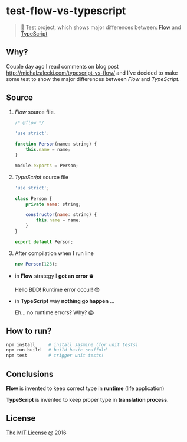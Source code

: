 # test-flow-vs-typescript

> :ledger: Test project, which shows major differences between: [Flow](https://flowtype.org/) and [TypeScript](https://www.typescriptlang.org/)

## Why?

Couple day ago I read comments on blog post http://michalzalecki.com/typescript-vs-flow/
and I've decided to make some test to show the major differences between *Flow* and *TypeScript*.

## Source

1. *Flow* source file.
    
    ```javascript
    /* @flow */
    
    'use strict';
    
    function Person(name: string) {
        this.name = name;
    }
    
    module.exports = Person;
    ```
    
2. *TypeScript* source file
    
    ```javascript
    'use strict';
    
    class Person {
        private name: string;
    
        constructor(name: string) {
            this.name = name;
        }
    }
    
    export default Person;
    ```

3. After compilation when I run line
    
    ```javascript
    new Person(123);
    ```

* in **Flow** strategy I **got an error** &#x26D4; 

    Hello BDD! Runtime error occur! &#x1F60E;

* in **TypeScript** way **nothing go happen** ...

    Eh... no runtime errors? Why? &#x1F631; 

## How to run?

```bash
npm install     # install Jasmine (for unit tests)
npm run build   # build basic scaffold
npm test        # trigger unit tests!
```

## Conclusions

**Flow** is invented to keep correct type in **runtime** (life application)

**TypeScript** is invented to keep proper type in **translation process**.
    
## License

[The MIT License](http://piecioshka.mit-license.org) @ 2016
